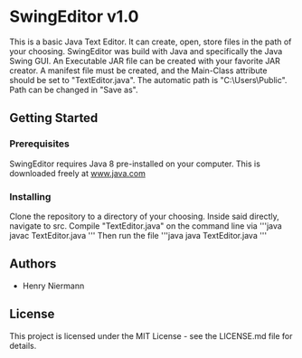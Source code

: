 # SwingEditor v1.0
This is a basic Java Text Editor. It can create, open, store files in the path of your choosing. SwingEditor was build with Java and specifically the Java Swing GUI. An Executable JAR file can be created with your favorite JAR creator. A manifest file must be created, and the Main-Class attribute should be set to "TextEditor.java". The automatic path is "C:\Users\Public". Path can be changed in "Save as".
## Getting Started
### Prerequisites
SwingEditor requires Java 8 pre-installed on your computer. This is downloaded freely at www.java.com
### Installing
Clone the repository to a directory of your choosing. Inside said directly, navigate to src. Compile "TextEditor.java" on the command line via
'''java
javac TextEditor.java
'''
Then run the file
'''java 
java TextEditor.java
'''
## Authors
- Henry Niermann
## License
This project is licensed under the MIT License - see the LICENSE.md file for details.



